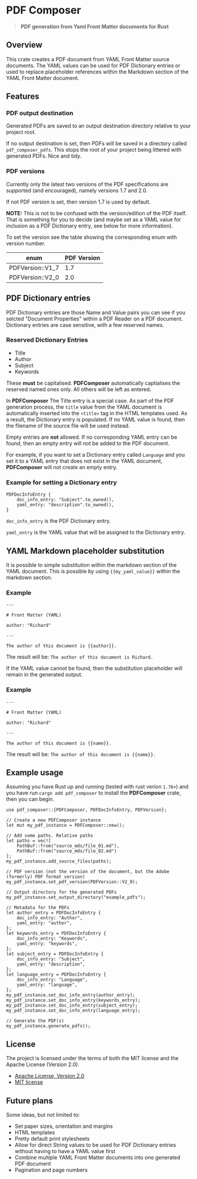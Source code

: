 # PDF Composer
> **PDF generation from Yaml Front Matter documents for Rust**

## Overview
This crate creates a PDF document from YAML Front Matter source documents. The YAML values can be used for PDF Dictionary entries or used to replace placeholder references within the Markdown section of the YAML Front Matter document.

## Features

### PDF output destination
Generated PDFs are saved to an output destination directory relative to your project root.

If no output destination is set, then PDFs will be saved in a directory called `pdf_composer_pdfs`. This stops the root of your project being littered with generated PDFs. Nice and tidy.

### PDF versions
Currently only the latest two versions of the PDF specifications are supported (and encouraged), namely versions 1.7 and 2.0.

If not PDF version is set, then version 1.7 is used by default.

**NOTE:** This is not to be confused with the version/edition of the PDF itself. That is something for you to decide (and maybe set as a YAML value for inclusion as a PDF Dictionary entry, see below for more information).

To set the version see the table showing the corresponding enum with version number.

| enum | PDF Version |
| --- | --- |
| PDFVersion::V1_7 | 1.7 |
| PDFVersion::V2_0 | 2.0 |

## PDF Dictionary entries

PDF Dictionary entries are those Name and Value pairs you can see if you selcted "Document Properties" within a PDF Reader on a PDF document. Dictionary entries are case sensitive, with a few reserved names.

### Reserved Dictionary Entries
* Title
* Author
* Subject
* Keywords

These **must** be capitalised. **PDFComposer** automatically captialises the reserved named ones only. All others will be left as entered.

In **PDFComposer** The Title entry is a special case. As part of the PDF generation process, the `title` value from the YAML document is automatically inserted into the `<title>` tag in the HTML templates used. As a result, the Dictionary entry is populated. If no YAML value is found, then the filename of the source file will be used instead.

Empty entries are **not** allowed. If no corresponding YAML entry can be found, then an empty entry will not be added to the PDF document.

For example, if you want to set a Dictionary entry called `Language` and you set it to a YAML entry that does not exist in the YAML document, **PDFComposer** will not create an empty entry.

### Example for setting a Dictionary entry
```
PDFDocInfoEntry {
    doc_info_entry: "Subject".to_owned(),
    yaml_entry: "description".to_owned(),
}
```

`doc_info_entry` is the PDF Dictionary entry.

`yaml_entry` is the YAML value that will be assigned to the Dictionary entry.

## YAML Markdown placeholder substitution

It is possible to simple substitution within the markdown section of the YAML document. This is possible by using `{{my_yaml_value}}` within the markdown section.

### Example
```
---

# Front Matter (YAML)

author: "Richard"

---

The author of this document is {{author}}.

```

The result will be: `The author of this document is Richard.`

If the YAML value cannot be found, then the substitution placeholder will remain in the generated output.

### Example
```
---

# Front Matter (YAML)

author: "Richard"

---

The author of this document is {{name}}.

```

The result will be: `The author of this document is {{name}}.`

## Example usage

Assuming you have Rust up and running (tested with rust verion `1.76+`) and you have run `cargo add pdf_composer` to install the **PDFComposer** crate, then you can begin.

```
use pdf_composer::{PDFComposer, PDFDocInfoEntry, PDFVersion};

// Create a new PDFComposer instance
let mut my_pdf_instance = PDFComposer::new();

// Add some paths. Relative paths
let paths = vec![
    PathBuf::from("source_mds/file_01.md"),
    PathBuf::from("source_mds/file_02.md")
];
my_pdf_instance.add_source_files(paths);

// PDF version (not the version of the document, but the Adobe (formerly) PDF format version)
my_pdf_instance.set_pdf_version(PDFVersion::V2_0);

// Output directory for the generated PDFs
my_pdf_instance.set_output_directory("example_pdfs");

// Metadata for the PDFs
let author_entry = PDFDocInfoEntry {
    doc_info_entry: "Author",
    yaml_entry: "author",
};
let keywords_entry = PDFDocInfoEntry {
    doc_info_entry: "Keywords",
    yaml_entry: "keywords",
};
let subject_entry = PDFDocInfoEntry {
    doc_info_entry: "Subject",
    yaml_entry: "description",
};
let language_entry = PDFDocInfoEntry {
    doc_info_entry: "Language",
    yaml_entry: "language",
};
my_pdf_instance.set_doc_info_entry(author_entry);
my_pdf_instance.set_doc_info_entry(keywords_entry);
my_pdf_instance.set_doc_info_entry(subject_entry);
my_pdf_instance.set_doc_info_entry(language_entry);

// Generate the PDF(s)
my_pdf_instance.generate_pdfs();

```

## License

The project is licensed under the terms of both the MIT license and the Apache License (Version 2.0).

- [Apache License, Version 2.0](https://opensource.org/license/apache-2-0/)
- [MIT license](https://opensource.org/licenses/MIT)

## Future plans

Some ideas, but not limited to:
* Set paper sizes, orientation and margins
* HTML templates
* Pretty default print stylesheets
* Allow for direct String values to be used for PDF Dictionary entries without having to have a YAML value first
* Combine multiple YAML Front Matter documents into one generated PDF document
* Pagination and page numbers